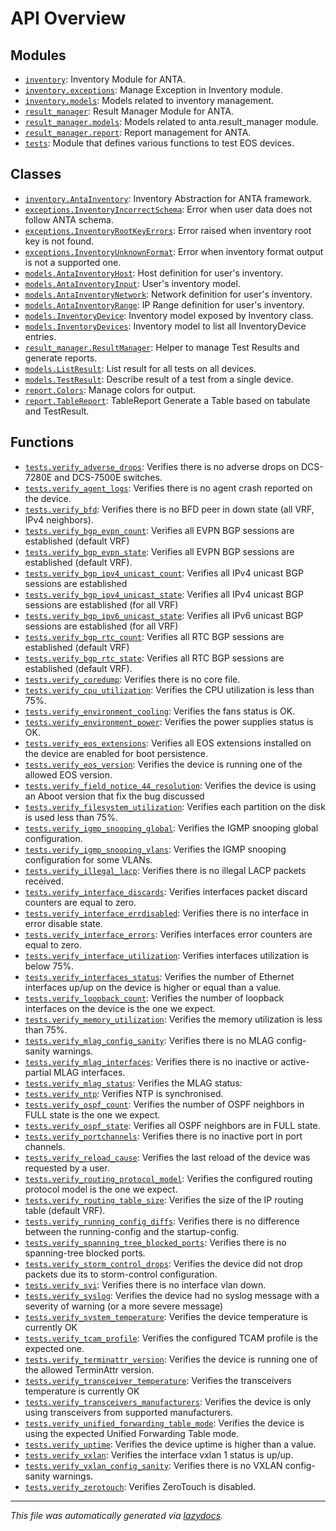 <!-- markdownlint-disable -->

# API Overview

## Modules

- [`inventory`](./inventory.md#module-inventory): Inventory Module for ANTA.
- [`inventory.exceptions`](./inventory.exceptions.md#module-inventoryexceptions): Manage Exception in Inventory module.
- [`inventory.models`](./inventory.models.md#module-inventorymodels): Models related to inventory management.
- [`result_manager`](./result_manager.md#module-result_manager): Result Manager Module for ANTA.
- [`result_manager.models`](./result_manager.models.md#module-result_managermodels): Models related to anta.result_manager module.
- [`result_manager.report`](./result_manager.report.md#module-result_managerreport): Report management for ANTA.
- [`tests`](./tests.md#module-tests): Module that defines various functions to test EOS devices.

## Classes

- [`inventory.AntaInventory`](./inventory.md#class-antainventory): Inventory Abstraction for ANTA framework.
- [`exceptions.InventoryIncorrectSchema`](./inventory.exceptions.md#class-inventoryincorrectschema): Error when user data does not follow ANTA schema.
- [`exceptions.InventoryRootKeyErrors`](./inventory.exceptions.md#class-inventoryrootkeyerrors): Error raised when inventory root key is not found.
- [`exceptions.InventoryUnknownFormat`](./inventory.exceptions.md#class-inventoryunknownformat): Error when inventory format output is not a supported one.
- [`models.AntaInventoryHost`](./inventory.models.md#class-antainventoryhost): Host definition for user's inventory.
- [`models.AntaInventoryInput`](./inventory.models.md#class-antainventoryinput): User's inventory model.
- [`models.AntaInventoryNetwork`](./inventory.models.md#class-antainventorynetwork): Network definition for user's inventory.
- [`models.AntaInventoryRange`](./inventory.models.md#class-antainventoryrange): IP Range definition for user's inventory.
- [`models.InventoryDevice`](./inventory.models.md#class-inventorydevice): Inventory model exposed by Inventory class.
- [`models.InventoryDevices`](./inventory.models.md#class-inventorydevices): Inventory model to list all InventoryDevice entries.
- [`result_manager.ResultManager`](./result_manager.md#class-resultmanager): Helper to manage Test Results and generate reports.
- [`models.ListResult`](./result_manager.models.md#class-listresult): List result for all tests on all devices.
- [`models.TestResult`](./result_manager.models.md#class-testresult): Describe result of a test from a single device.
- [`report.Colors`](./result_manager.report.md#class-colors): Manage colors for output.
- [`report.TableReport`](./result_manager.report.md#class-tablereport): TableReport Generate a Table based on tabulate and TestResult.

## Functions

- [`tests.verify_adverse_drops`](./tests.md#function-verify_adverse_drops): Verifies there is no adverse drops on DCS-7280E and DCS-7500E switches.
- [`tests.verify_agent_logs`](./tests.md#function-verify_agent_logs): Verifies there is no agent crash reported on the device.
- [`tests.verify_bfd`](./tests.md#function-verify_bfd): Verifies there is no BFD peer in down state (all VRF, IPv4 neighbors).
- [`tests.verify_bgp_evpn_count`](./tests.md#function-verify_bgp_evpn_count): Verifies all EVPN BGP sessions are established (default VRF)
- [`tests.verify_bgp_evpn_state`](./tests.md#function-verify_bgp_evpn_state): Verifies all EVPN BGP sessions are established (default VRF).
- [`tests.verify_bgp_ipv4_unicast_count`](./tests.md#function-verify_bgp_ipv4_unicast_count): Verifies all IPv4 unicast BGP sessions are established
- [`tests.verify_bgp_ipv4_unicast_state`](./tests.md#function-verify_bgp_ipv4_unicast_state): Verifies all IPv4 unicast BGP sessions are established (for all VRF)
- [`tests.verify_bgp_ipv6_unicast_state`](./tests.md#function-verify_bgp_ipv6_unicast_state): Verifies all IPv6 unicast BGP sessions are established (for all VRF)
- [`tests.verify_bgp_rtc_count`](./tests.md#function-verify_bgp_rtc_count): Verifies all RTC BGP sessions are established (default VRF)
- [`tests.verify_bgp_rtc_state`](./tests.md#function-verify_bgp_rtc_state): Verifies all RTC BGP sessions are established (default VRF).
- [`tests.verify_coredump`](./tests.md#function-verify_coredump): Verifies there is no core file.
- [`tests.verify_cpu_utilization`](./tests.md#function-verify_cpu_utilization): Verifies the CPU utilization is less than 75%.
- [`tests.verify_environment_cooling`](./tests.md#function-verify_environment_cooling): Verifies the fans status is OK.
- [`tests.verify_environment_power`](./tests.md#function-verify_environment_power): Verifies the power supplies status is OK.
- [`tests.verify_eos_extensions`](./tests.md#function-verify_eos_extensions): Verifies all EOS extensions installed on the device are enabled for boot persistence.
- [`tests.verify_eos_version`](./tests.md#function-verify_eos_version): Verifies the device is running one of the allowed EOS version.
- [`tests.verify_field_notice_44_resolution`](./tests.md#function-verify_field_notice_44_resolution): Verifies the device is using an Aboot version that fix the bug discussed
- [`tests.verify_filesystem_utilization`](./tests.md#function-verify_filesystem_utilization): Verifies each partition on the disk is used less than 75%.
- [`tests.verify_igmp_snooping_global`](./tests.md#function-verify_igmp_snooping_global): Verifies the IGMP snooping global configuration.
- [`tests.verify_igmp_snooping_vlans`](./tests.md#function-verify_igmp_snooping_vlans): Verifies the IGMP snooping configuration for some VLANs.
- [`tests.verify_illegal_lacp`](./tests.md#function-verify_illegal_lacp): Verifies there is no illegal LACP packets received.
- [`tests.verify_interface_discards`](./tests.md#function-verify_interface_discards): Verifies interfaces packet discard counters are equal to zero.
- [`tests.verify_interface_errdisabled`](./tests.md#function-verify_interface_errdisabled): Verifies there is no interface in error disable state.
- [`tests.verify_interface_errors`](./tests.md#function-verify_interface_errors): Verifies interfaces error counters are equal to zero.
- [`tests.verify_interface_utilization`](./tests.md#function-verify_interface_utilization): Verifies interfaces utilization is below 75%.
- [`tests.verify_interfaces_status`](./tests.md#function-verify_interfaces_status): Verifies the number of Ethernet interfaces up/up on the device is higher or equal than a value.
- [`tests.verify_loopback_count`](./tests.md#function-verify_loopback_count): Verifies the number of loopback interfaces on the device is the one we expect.
- [`tests.verify_memory_utilization`](./tests.md#function-verify_memory_utilization): Verifies the memory utilization is less than 75%.
- [`tests.verify_mlag_config_sanity`](./tests.md#function-verify_mlag_config_sanity): Verifies there is no MLAG config-sanity warnings.
- [`tests.verify_mlag_interfaces`](./tests.md#function-verify_mlag_interfaces): Verifies there is no inactive or active-partial MLAG interfaces.
- [`tests.verify_mlag_status`](./tests.md#function-verify_mlag_status): Verifies the MLAG status:
- [`tests.verify_ntp`](./tests.md#function-verify_ntp): Verifies NTP is synchronised.
- [`tests.verify_ospf_count`](./tests.md#function-verify_ospf_count): Verifies the number of OSPF neighbors in FULL state is the one we expect.
- [`tests.verify_ospf_state`](./tests.md#function-verify_ospf_state): Verifies all OSPF neighbors are in FULL state.
- [`tests.verify_portchannels`](./tests.md#function-verify_portchannels): Verifies there is no inactive port in port channels.
- [`tests.verify_reload_cause`](./tests.md#function-verify_reload_cause): Verifies the last reload of the device was requested by a user.
- [`tests.verify_routing_protocol_model`](./tests.md#function-verify_routing_protocol_model): Verifies the configured routing protocol model is the one we expect.
- [`tests.verify_routing_table_size`](./tests.md#function-verify_routing_table_size): Verifies the size of the IP routing table (default VRF).
- [`tests.verify_running_config_diffs`](./tests.md#function-verify_running_config_diffs): Verifies there is no difference between the running-config and the startup-config.
- [`tests.verify_spanning_tree_blocked_ports`](./tests.md#function-verify_spanning_tree_blocked_ports): Verifies there is no spanning-tree blocked ports.
- [`tests.verify_storm_control_drops`](./tests.md#function-verify_storm_control_drops): Verifies the device did not drop packets due its to storm-control configuration.
- [`tests.verify_svi`](./tests.md#function-verify_svi): Verifies there is no interface vlan down.
- [`tests.verify_syslog`](./tests.md#function-verify_syslog): Verifies the device had no syslog message with a severity of warning (or a more severe message)
- [`tests.verify_system_temperature`](./tests.md#function-verify_system_temperature): Verifies the device temperature is currently OK
- [`tests.verify_tcam_profile`](./tests.md#function-verify_tcam_profile): Verifies the configured TCAM profile is the expected one.
- [`tests.verify_terminattr_version`](./tests.md#function-verify_terminattr_version): Verifies the device is running one of the allowed TerminAttr version.
- [`tests.verify_transceiver_temperature`](./tests.md#function-verify_transceiver_temperature): Verifies the transceivers temperature is currently OK
- [`tests.verify_transceivers_manufacturers`](./tests.md#function-verify_transceivers_manufacturers): Verifies the device is only using transceivers from supported manufacturers.
- [`tests.verify_unified_forwarding_table_mode`](./tests.md#function-verify_unified_forwarding_table_mode): Verifies the device is using the expected Unified Forwarding Table mode.
- [`tests.verify_uptime`](./tests.md#function-verify_uptime): Verifies the device uptime is higher than a value.
- [`tests.verify_vxlan`](./tests.md#function-verify_vxlan): Verifies the interface vxlan 1 status is up/up.
- [`tests.verify_vxlan_config_sanity`](./tests.md#function-verify_vxlan_config_sanity): Verifies there is no VXLAN config-sanity warnings.
- [`tests.verify_zerotouch`](./tests.md#function-verify_zerotouch): Verifies ZeroTouch is disabled.


---

_This file was automatically generated via [lazydocs](https://github.com/ml-tooling/lazydocs)._
